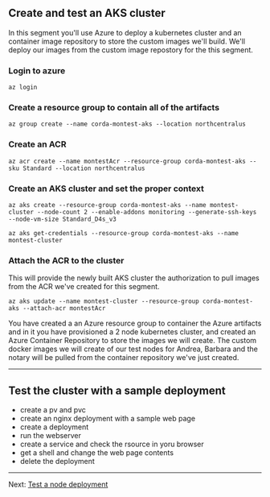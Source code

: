 

## Create and test an AKS cluster
In this segment you'll use Azure to deploy a kubernetes cluster and an container image repository to store the custom images we'll build. We'll deploy our images from the custom image repostory for the this segment. 

### Login to azure
```
az login
```

### Create a resource group to contain all of the artifacts
```
az group create --name corda-montest-aks --location northcentralus
```

### Create an ACR
```
az acr create --name montestAcr --resource-group corda-montest-aks --sku Standard --location northcentralus
```

### Create an AKS cluster and set the proper context
```
az aks create --resource-group corda-montest-aks --name montest-cluster --node-count 2 --enable-addons monitoring --generate-ssh-keys --node-vm-size Standard_D4s_v3

az aks get-credentials --resource-group corda-montest-aks --name montest-cluster
```

### Attach the ACR to the cluster
This will provide the newly built AKS cluster the authorization to pull images from the ACR we've created for this segment.
```
az aks update --name montest-cluster --resource-group corda-montest-aks --attach-acr montestAcr
```

You have created a an Azure resource group to container the Azure artifacts and in it you have provisioned a 2 node kubernetes cluster, and created an Azure Container Repository to store the images we will create. The custom docker images we will create of our test nodes for Andrea, Barbara and the notary will be pulled from the container repository we've just created.

---

## Test the cluster with a sample deployment
- create a pv and pvc
- create an nginx deployment with a sample web page
- create a deployment
- run the webserver
- create a service and check the rsource in yoru browser
- get a shell and change the web page contents
- delete the deployment



---
 Next: [Test a node deployment](03-test-node-deployment.md)
